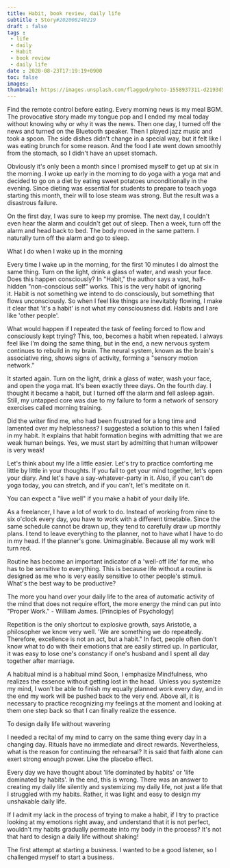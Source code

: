 ```yaml
---
title: Habit, book review, daily life
subtitle : Story#202008240219
draft : false
tags :
 - life
 - daily
 - Habit
 - book review
 - daily life
date : 2020-08-23T17:19:19+0900
toc: false
images: 
thumbnail: https://images.unsplash.com/flagged/photo-1558937311-d2193d5fcdcd?ixlib=rb-1.2.1&q=80&fm=jpg&crop=entropy&cs=tinysrgb&w=1080&fit=max&ixid=eyJhcHBfaWQiOjE1NTU0OX0
---
```


Find the remote control before eating. Every morning news is my meal BGM. The provocative story made my tongue pop and I ended my meal today without knowing why or why it was the news. Then one day, I turned off the news and turned on the Bluetooth speaker. Then I played jazz music and took a spoon. The side dishes didn't change in a special way, but it felt like I was eating brunch for some reason. And the food I ate went down smoothly from the stomach, so I didn't have an upset stomach.  

Obviously it's only been a month since I promised myself to get up at six in the morning. I woke up early in the morning to do yoga with a yoga mat and decided to go on a diet by eating sweet potatoes unconditionally in the evening. Since dieting was essential for students to prepare to teach yoga starting this month, their will to lose steam was strong. But the result was a disastrous failure.  

On the first day, I was sure to keep my promise. The next day, I couldn't even hear the alarm and couldn't get out of sleep. Then a week, turn off the alarm and head back to bed. The body moved in the same pattern. I naturally turn off the alarm and go to sleep.  

What I do when I wake up in the morning  

Every time I wake up in the morning, for the first 10 minutes I do almost the same thing. Turn on the light, drink a glass of water, and wash your face. Does this happen consciously? In "Habit," the author says a vast, half-hidden "non-conscious self" works. This is the very habit of ignoring it. Habit is not something we intend to do consciously, but something that flows unconsciously. So when I feel like things are inevitably flowing, I make it clear that 'it's a habit' is not what my consciousness did. Habits and I are like 'other people'.  

What would happen if I repeated the task of feeling forced to flow and consciously kept trying? This, too, becomes a habit when repeated. I always feel like I'm doing the same thing, but in the end, a new nervous system continues to rebuild in my brain. The neural system, known as the brain's associative ring, shows signs of activity, forming a "sensory motion network."  

It started again. Turn on the light, drink a glass of water, wash your face, and open the yoga mat. It's been exactly three days. On the fourth day. I thought it became a habit, but I turned off the alarm and fell asleep again. Still, my untapped core was due to my failure to form a network of sensory exercises called morning training.  

Did the writer find me, who had been frustrated for a long time and lamented over my helplessness? I suggested a solution to this when I failed in my habit. It explains that habit formation begins with admitting that we are weak human beings. Yes, we must start by admitting that human willpower is very weak!  

Let's think about my life a little easier. Let's try to practice comforting me little by little in your thoughts. If you fail to get your mind together, let's open your diary. And let's have a say-whatever-party in it. Also, if you can't do yoga today, you can stretch, and if you can't, let's meditate on it.  

You can expect a "live well" if you make a habit of your daily life.  

As a freelancer, I have a lot of work to do. Instead of working from nine to six o'clock every day, you have to work with a different timetable. Since the same schedule cannot be drawn up, they tend to carefully draw up monthly plans. I tend to leave everything to the planner, not to have what I have to do in my head. If the planner's gone. Unimaginable. Because all my work will turn red.  

Routine has become an important indicator of a 'well-off life' for me, who has to be sensitive to everything. This is because life without a routine is designed as me who is very easily sensitive to other people's stimuli. What's the best way to be productive?  

The more you hand over your daily life to the area of automatic activity of the mind that does not require effort, the more energy the mind can put into "Proper Work." - William James. [Principles of Psychology]  

Repetition is the only shortcut to explosive growth, says Aristotle, a philosopher we know very well. 'We are something we do repeatedly. Therefore, excellence is not an act, but a habit." In fact, people often don't know what to do with their emotions that are easily stirred up. In particular, it was easy to lose one's constancy if one's husband and I spent all day together after marriage.  

A habitual mind is a habitual mind Soon, I emphasize Mindfulness, who realizes the essence without getting lost in the head.  Unless you systemize my mind, I won't be able to finish my equally planned work every day, and in the end my work will be pushed back to the very end. Above all, it is necessary to practice recognizing my feelings at the moment and looking at them one step back so that I can finally realize the essence.  

To design daily life without wavering  

I needed a recital of my mind to carry on the same thing every day in a changing day. Rituals have no immediate and direct rewards. Nevertheless, what is the reason for continuing the rehearsal? It is said that faith alone can exert strong enough power. Like the placebo effect.  

Every day we have thought about 'life dominated by habits' or 'life dominated by habits'. In the end, this is wrong. There was an answer to creating my daily life silently and systemizing my daily life, not just a life that I struggled with my habits. Rather, it was light and easy to design my unshakable daily life.  

If I admit my lack in the process of trying to make a habit, if I try to practice looking at my emotions right away, and understand that it is not perfect, wouldn't my habits gradually permeate into my body in the process? It's not that hard to design a daily life without shaking!  

The first attempt at starting a business. I wanted to be a good listener, so I challenged myself to start a business.  

